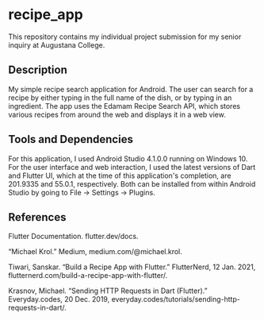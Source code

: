 # recipe_app

This repository contains my individual project submission for my senior inquiry at Augustana College.

## Description

My  simple recipe search application for Android. The user can search for a recipe by either typing in the full name of the dish, or by typing in an ingredient. The app uses the Edamam Recipe Search API, which stores various recipes from around the web and displays it in a web view.

## Tools and Dependencies

For this application, I used Android Studio 4.1.0.0 running on Windows 10. For the user interface and web interaction, I used the latest versions of Dart and Flutter UI, which at the time of this application's completion, are 201.9335 and 55.0.1, respectively. Both can be installed from within Android Studio by going to File -> Settings -> Plugins.

## References

Flutter Documentation. flutter.dev/docs.

“Michael Krol.” Medium, medium.com/@michael.krol. 

Tiwari, Sanskar. “Build a Recipe App with Flutter.” FlutterNerd, 12 Jan. 2021, flutternerd.com/build-a-recipe-app-with-flutter/. 

Krasnov, Michael. “Sending HTTP Requests in Dart (Flutter).” Everyday.codes, 20 Dec. 2019, everyday.codes/tutorials/sending-http-requests-in-dart/.
